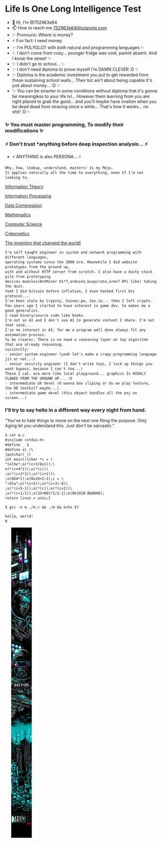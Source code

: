 # Life Is One Long Intelligence Test

- 👋 Hi, I’m @752963e64
- 📫 How to reach me 752963e64@tutanota.com
- ✨ Pronouns: Where is money?
- ⚡ Fun fact: I need money.
- ✨ I'm POLYGLOT with both natural and programming languages ✨
- ✨ I don't come from cozy... younger fridge was void, parent absent. And I know the street! ✨
- ✨ I didn't go to school... ✨
- ✨ I don't need diploma to prove myself I'm DAMN CLEVER :D ✨
- ✨ Diploma is the academic investment you put to get rewarded from those sustaining school walls... Their biz ain't about being capable It's just about money... :D ✨
- ✨ You can be smarter in some conditions without diploma that it's gonna be meaningless to your life lvl... However them learning from you are right placed to grab the good... and you'll maybe have ovation when you be dead dead from straving since a while... That's how it works... no shit! :D ✨

### ✨ You must master programming, To modify their modifications ✨

### ⚡ Don't trust *anything before deep inspection analysis... ⚡

- ⚡ ANYTHING is also PERSONA... ⚡

```
Why, how, lookup, understand, masters! Is my Mojo.
It applies naturally all the time to everything, even If I'm not looking to.
```

[Information Theory](https://en.wikipedia.org/wiki/Information_theory)

[Information Processing](https://en.wikipedia.org/wiki/Information_technology)

[Data Compression](https://en.wikipedia.org/wiki/Data_compression)

[Mathematics](https://en.wikipedia.org/wiki/Mathematics)

[Computer Science](https://en.wikipedia.org/wiki/Computer_science)

[Cybernetics](https://en.wikipedia.org/wiki/Cybernetics)

[The invention that changed the world!](https://www.youtube.com/watch?v=pQ2dI_B_Ycg)


```
I'm self taught engineer in system and network programming with different languages,
operating systems since the 2000 era. Meanwhile I did website prototypes from the ground up,
with and without HTTP server from scratch. I also have a dusty stack pile from prototyping
devices modules(AntMiner U1*7,arduino,buspirate,armv7 RPi like) taking the dust.
Yeah I did bitcoin before inflation, I even hacked first btc protocol...
I've been stole by Crypsty, Coinex.pw, Cex.io... then I left crypto.
Few years ago I started to have interest in game dev. So makes me a good generalist.
I read binary/source code like books.
I'm not an AI and I don't use AI to generate content I share. I'm not that void...
I've no interest in AI; for me a program well done always fit any automation process.
To be clearer, There is no need a reasoning layer on top algorithm that are already reasoning.
succinctly:
- senior system engineer (yeah let's make a crapy programming language jit or not...)
- senior security engineer (I don't write toys, I lock up things you wont bypass, because I can't too...)
These 2 cat. are more like local playground... graphics Is HIGHLY FLAWED FROM THE GROUND UP... :D
- intermediate UX devel (U wanna box cliping or do we play texture, the DE toolkit? maybe...)
- intermediate game devel (this object handles all the pnj on screen...)
```

### I'll try to say hello in a different way every night from hand.

"You've to hate things to move on the next one fiting the purpose. Only Aging let you understand this. Just don't be sarcastic."

```
$ cat m.c
#include <stdio.h>
#define _ $
#define o(_)\
(putchar(_))
int main(){char *c = \
"lolhe";o(*(c+3/0x1));\
o(*(c+4*1));o(*(c))\
;o(*(c+2*1));o(*(c+1))\
;o(054*1);o(0x20+2-2);c = \
"rdlw";o(*(c+3));o(*(c+3)-8)\
;o(*(c+5-1));o(*(c));o(*(c+2))\
;o(*(c+1/1));o(33+001*2/2-1);o(0b1010-0b0000);
return linux > unix;}
```

```
$ gcc -o m ./m.c && ./m && echo $?
```

```
hello, world!
0
```

![darkness2.0 Honeybadger](./ungenannt-darkness.ans.png)

<!---
752963e64/752963e64 is a ✨ special ✨ repository because its `README.md` (this file) appears on your GitHub profile.
You can click the Preview link to take a look at your changes.
--->
